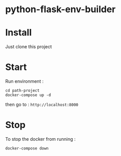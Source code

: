# python-flask-env-builder

# Install


Just clone this project 

# Start

Run environment :

```
cd path-project
docker-compose up -d
```

then go to : `http://localhost:8000`

# Stop

To stop the docker from running :
```
docker-compose down
```